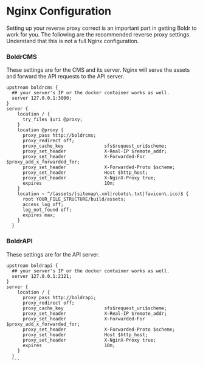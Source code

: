 # Nginx Configuration

Setting up your reverse proxy correct is an important part in getting Boldr to work for you. The following are the recommended reverse proxy settings. Understand that this is not a full Nginx configuration.

### BoldrCMS
These settings are for the CMS and its server. Nginx will serve the assets and forward the API requests to the API server.

```nginx
upstream boldrcms {
  ## your server's IP or the docker container works as well.
  server 127.0.0.1:3000;
}
server {
    location / {
      try_files $uri @proxy;
    }
    location @proxy {
      proxy_pass http://boldrcms;
      proxy_redirect off;
      proxy_cache_key               sfs$request_uri$scheme;
      proxy_set_header              X-Real-IP $remote_addr;
      proxy_set_header              X-Forwarded-For $proxy_add_x_forwarded_for;
      proxy_set_header              X-Forwarded-Proto $scheme;
      proxy_set_header              Host $http_host;
      proxy_set_header              X-NginX-Proxy true;
      expires                       10m;
    }
    location ~ ^/(assets/|sitemap\.xml|robots\.txt|favicon\.ico)$ {
      root YOUR_FILE_STRUCTURE/build/assets;
      access_log off;
      log_not_found off;
      expires max;
    }
  }
  ```

### BoldrAPI
  These settings are for the API server.

  ```nginx
  upstream boldrapi {
    ## your server's IP or the docker container works as well.
    server 127.0.0.1:2121;
  }
  server {
      location / {
        proxy_pass http://boldrapi;
        proxy_redirect off;
        proxy_cache_key               sfs$request_uri$scheme;
        proxy_set_header              X-Real-IP $remote_addr;
        proxy_set_header              X-Forwarded-For $proxy_add_x_forwarded_for;
        proxy_set_header              X-Forwarded-Proto $scheme;
        proxy_set_header              Host $http_host;
        proxy_set_header              X-NginX-Proxy true;
        expires                       10m;
      }
    }
    ```
